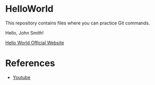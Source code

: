 # HelloWorld
This repository contains files where you can practice Git commands.

Hello, John Smith!

<a href="https://progressivepull.github.io/HelloWorld/">Hello World Official Website</a>

# References
* [Youtube](www.youtube.com)